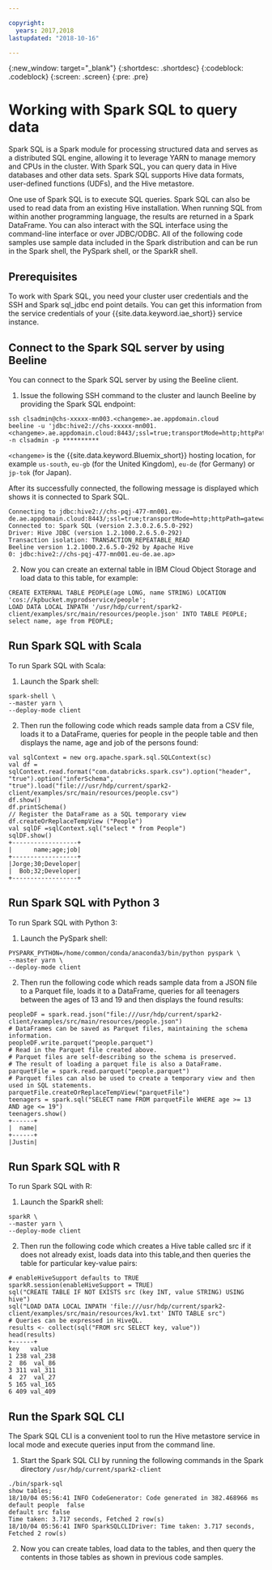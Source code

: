 ```yaml
---

copyright:
  years: 2017,2018
lastupdated: "2018-10-16"

---
```


<!-- Attribute definitions -->
{:new_window: target="_blank"}
{:shortdesc: .shortdesc}
{:codeblock: .codeblock}
{:screen: .screen}
{:pre: .pre}

# Working with Spark SQL to query data

Spark SQL is a Spark module for processing structured data and serves as a distributed SQL engine, allowing it to leverage YARN to manage memory and CPUs in the cluster. With Spark SQL, you can query data in Hive databases and other data sets. Spark SQL supports Hive data formats, user-defined functions (UDFs), and the Hive metastore.

One use of Spark SQL is to execute SQL queries. Spark SQL can also be used to read data from an existing Hive installation. When running SQL from within another programming language, the results are returned in a Spark DataFrame. You can also interact with the SQL interface using the command-line interface or over JDBC/ODBC. All of the following code samples use sample data included in the Spark distribution and can be run in the Spark shell, the PySpark shell, or the SparkR shell.

## Prerequisites

To work with Spark SQL, you need your cluster user credentials and the SSH and Spark sql_jdbc end point details. You can get this information from the service credentials of your {{site.data.keyword.iae_short}}  service instance.

## Connect to the Spark SQL server by using Beeline

You can connect to the Spark SQL server by using the Beeline client.

1. Issue the following SSH command to the cluster and launch Beeline by providing the Spark SQL endpoint:

 ```
ssh clsadmin@chs-xxxxx-mn003.<changeme>.ae.appdomain.cloud
beeline -u 'jdbc:hive2://chs-xxxxx-mn001.<changeme>.ae.appdomain.cloud:8443/;ssl=true;transportMode=http;httpPath=gateway/default/spark' -n clsadmin -p **********
```
`<changeme>` is the {{site.data.keyword.Bluemix_short}} hosting location, for example `us-south`, `eu-gb` (for the United Kingdom), `eu-de` (for Germany) or `jp-tok` (for Japan).

 After its successfully connected, the following message is displayed which shows it is connected to Spark SQL.

 ```
 Connecting to jdbc:hive2://chs-pqj-477-mn001.eu-de.ae.appdomain.cloud:8443/;ssl=true;transportMode=http;httpPath=gateway/default/spark
 Connected to: Spark SQL (version 2.3.0.2.6.5.0-292)
 Driver: Hive JDBC (version 1.2.1000.2.6.5.0-292)
 Transaction isolation: TRANSACTION_REPEATABLE_READ
 Beeline version 1.2.1000.2.6.5.0-292 by Apache Hive
 0: jdbc:hive2://chs-pqj-477-mn001.eu-de.ae.ap>
 ```
2. Now you can create an external table in IBM Cloud Object Storage and load data to this table, for example:

 ```
CREATE EXTERNAL TABLE PEOPLE(age LONG, name STRING) LOCATION 'cos://kpbucket.myprodservice/people';
LOAD DATA LOCAL INPATH '/usr/hdp/current/spark2-client/examples/src/main/resources/people.json' INTO TABLE PEOPLE;
select name, age from PEOPLE;
```

## Run Spark SQL with Scala

To run Spark SQL with Scala:

1. Launch the Spark shell:
```
spark-shell \
--master yarn \
--deploy-mode client
```
2. Then run the following code which reads sample data from a CSV file, loads it to a DataFrame, queries for people in the people table and then displays the name, age and job of the persons found:
```
val sqlContext = new org.apache.spark.sql.SQLContext(sc)
val df = sqlContext.read.format("com.databricks.spark.csv").option("header", "true").option("inferSchema", "true").load("file:///usr/hdp/current/spark2-client/examples/src/main/resources/people.csv")
df.show()
df.printSchema()
// Register the DataFrame as a SQL temporary view
df.createOrReplaceTempView ("People")
val sqlDF =sqlContext.sql("select * from People")
sqlDF.show()
+------------------+
|      name;age;job|
+------------------+
|Jorge;30;Developer|
|  Bob;32;Developer|
+------------------+
```

## Run Spark SQL with Python 3

To run Spark SQL with Python 3:

1. Launch the PySpark shell:
```
PYSPARK_PYTHON=/home/common/conda/anaconda3/bin/python pyspark \
--master yarn \
--deploy-mode client
```
2. Then run the following code which reads sample data from a JSON file to a Parquet file, loads it to a DataFrame, queries for all teenagers between the ages of 13 and 19 and then displays the found results:

 ```
peopleDF = spark.read.json("file:///usr/hdp/current/spark2-client/examples/src/main/resources/people.json")
# DataFrames can be saved as Parquet files, maintaining the schema information.
peopleDF.write.parquet("people.parquet")
# Read in the Parquet file created above.
# Parquet files are self-describing so the schema is preserved.
# The result of loading a parquet file is also a DataFrame.
parquetFile = spark.read.parquet("people.parquet")
# Parquet files can also be used to create a temporary view and then used in SQL statements.
parquetFile.createOrReplaceTempView("parquetFile")
teenagers = spark.sql("SELECT name FROM parquetFile WHERE age >= 13 AND age <= 19")
teenagers.show()
+------+                                                                        
|  name|
+------+
|Justin|
```

## Run Spark SQL with R

To run Spark SQL with R:

1. Launch the SparkR shell:

 ```
sparkR \
--master yarn \
--deploy-mode client
```
2. Then run the following code which creates a Hive table called src if it does not already exist, loads data into this table,and then queries the table for particular key-value pairs:
```
# enableHiveSupport defaults to TRUE
sparkR.session(enableHiveSupport = TRUE)
sql("CREATE TABLE IF NOT EXISTS src (key INT, value STRING) USING hive")
sql("LOAD DATA LOCAL INPATH 'file:///usr/hdp/current/spark2-client/examples/src/main/resources/kv1.txt' INTO TABLE src")
# Queries can be expressed in HiveQL.
results <- collect(sql("FROM src SELECT key, value"))
head(results)
+------+
key   value
1 238 val_238
2  86  val_86
3 311 val_311
4  27  val_27
5 165 val_165
6 409 val_409
```

## Run the Spark SQL CLI

The Spark SQL CLI is a convenient tool to run the Hive metastore service in local mode and execute queries input from the command line.

1. Start the Spark SQL CLI by running the following commands in the Spark directory `/usr/hdp/current/spark2-client`

 ```
./bin/spark-sql
show tables;
18/10/04 05:56:41 INFO CodeGenerator: Code generated in 382.468966 ms
default	people	false
default	src	false
Time taken: 3.717 seconds, Fetched 2 row(s)
18/10/04 05:56:41 INFO SparkSQLCLIDriver: Time taken: 3.717 seconds, Fetched 2 row(s)
```
2. Now you can create tables, load data to the tables, and then query the contents in those tables as shown in previous code samples.
